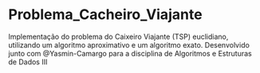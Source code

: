 # Problema_Cacheiro_Viajante
Implementação do problema do Caixeiro Viajante (TSP) euclidiano, utilizando um algoritmo aproximativo e um algoritmo exato. Desenvolvido junto com @Yasmin-Camargo para a disciplina de Algoritmos e Estruturas de Dados III
